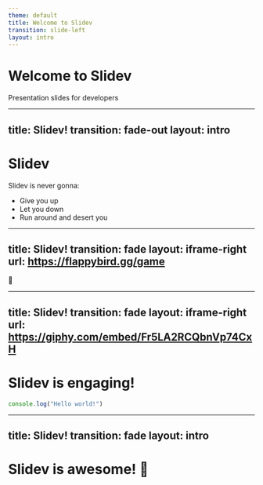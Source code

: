 ```yaml
---
theme: default
title: Welcome to Slidev
transition: slide-left
layout: intro
---
```


# Welcome to Slidev

Presentation slides for developers  

---
title: Slidev!
transition: fade-out
layout: intro
---

# Slidev

<v-click>
  <v-drag pos="448,131,374,239,31">
    <Youtube id="dQw4w9WgXcQ" />
  </v-drag>
</v-click>


<div v-after>Slidev is never gonna:</div>
<v-clicks>

- Give you up
- Let you down
- Run around and desert you

</v-clicks>

---
title: Slidev!
transition: fade
layout: iframe-right
url: https://flappybird.gg/game
---

<v-switch>
  <template #1>

  # Slidev is fun! 😄
  
  </template>
  <template #2>
  
  # Slidev is *not* fun! 😡
  
  </template>
  <template #3>
  
  # Slidev is fun! 😅
  
  </template>
</v-switch>

<v-click>🐤</v-click>

---
title: Slidev!
transition: fade
layout: iframe-right
url: https://giphy.com/embed/Fr5LA2RCQbnVp74CxH
---

# Slidev is engaging!

```ts {monaco-run} {autorun:true, editorOptions: { lineNumbers:'on'}}
console.log("Hello world!")
```

---
title: Slidev!
transition: fade
layout: intro
---

# Slidev is awesome! 🚀